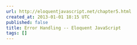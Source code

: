```yaml
---
url: http://eloquentjavascript.net/chapter5.html
created_at: 2013-01-01 18:15 UTC
published: false
title: Error Handling -- Eloquent JavaScript
tags: []
---
```



